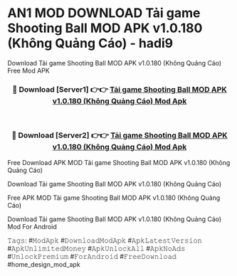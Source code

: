 # AN1 MOD DOWNLOAD Tải game Shooting Ball MOD APK v1.0.180 (Không Quảng Cáo) - hadi9
Download Tải game Shooting Ball MOD APK v1.0.180 (Không Quảng Cáo) Free Mod APK

<div align="center">
<h3>🔴 Download [Server1] 👉👉 <a href="https://apk-comot.site?title=Tải_game_Shooting_Ball_MOD_APK_v1.0.180_(Không_Quảng_Cáo)">Tải game Shooting Ball MOD APK v1.0.180 (Không Quảng Cáo) Mod Apk</a></h3><br>

<h3>🔴 Download [Server2] 👉👉 <a href="https://apk-comot.site?title=Tải_game_Shooting_Ball_MOD_APK_v1.0.180_(Không_Quảng_Cáo)">Tải game Shooting Ball MOD APK v1.0.180 (Không Quảng Cáo) Mod Apk</a></h3>
</div>


Free Download APK MOD Tải game Shooting Ball MOD APK v1.0.180 (Không Quảng Cáo)

Download Tải game Shooting Ball MOD APK v1.0.180 (Không Quảng Cáo) 

Free APK MOD Tải game Shooting Ball MOD APK v1.0.180 (Không Quảng Cáo) 

Download Tải game Shooting Ball MOD APK v1.0.180 (Không Quảng Cáo) Mod For Android

𝚃𝚊𝚐𝚜: #𝙼𝚘𝚍𝙰𝚙𝚔 #𝙳𝚘𝚠𝚗𝚕𝚘𝚊𝚍𝙼𝚘𝚍𝙰𝚙𝚔 #𝙰𝚙𝚔𝙻𝚊𝚝𝚎𝚜𝚝𝚅𝚎𝚛𝚜𝚒𝚘𝚗 #𝙰𝚙𝚔𝚄𝚗𝚕𝚒𝚖𝚒𝚝𝚎𝚍𝙼𝚘𝚗𝚎𝚢 #𝙰𝚙𝚔𝚄𝚗𝚕𝚘𝚌𝚔𝙰𝚕𝚕 #𝙰𝚙𝚔𝙽𝚘𝙰𝚍𝚜 #𝚄𝚗𝚕𝚘𝚌𝚔𝙿𝚛𝚎𝚖𝚒𝚞𝚖 #𝙵𝚘𝚛𝙰𝚗𝚍𝚛𝚘𝚒𝚍 #𝙵𝚛𝚎𝚎𝙳𝚘𝚠𝚗𝚕𝚘𝚊𝚍 #home_design_mod_apk